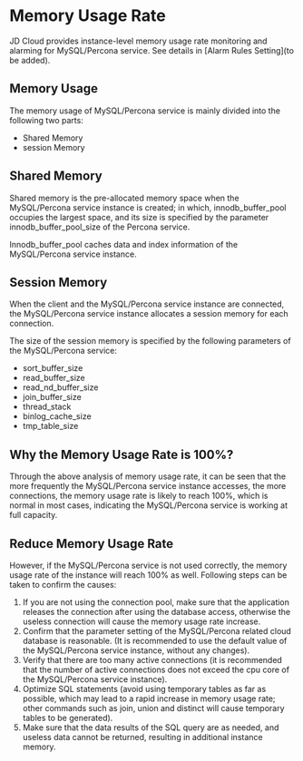 # Memory Usage Rate
JD Cloud provides instance-level memory usage rate monitoring and alarming for MySQL/Percona service. See details in [Alarm Rules Setting](to be added).

## Memory Usage
The memory usage of MySQL/Percona service is mainly divided into the following two parts:
* Shared Memory
* session Memory

## Shared Memory
Shared memory is the pre-allocated memory space when the MySQL/Percona service instance is created; in which, innodb_buffer_pool occupies the largest space, and its size is specified by the parameter innodb_buffer_pool_size of the Percona service.

Innodb_buffer_pool caches data and index information of the MySQL/Percona service instance.

## Session Memory
When the client and the MySQL/Percona service instance are connected, the MySQL/Percona service instance allocates a session memory for each connection.

The size of the session memory is specified by the following parameters of the MySQL/Percona service:
* sort_buffer_size
* read_buffer_size
* read_nd_buffer_size
* join_buffer_size
* thread_stack
* binlog_cache_size
* tmp_table_size

## Why the Memory Usage Rate is 100%?
Through the above analysis of memory usage rate, it can  be seen that the more frequently the MySQL/Percona service instance accesses, the more connections, the memory usage rate is likely to reach 100%, which is normal in most cases, indicating the MySQL/Percona service is working at full capacity.

## Reduce Memory Usage Rate
However, if the MySQL/Percona service is not used correctly, the memory usage rate of the instance will reach 100% as well. Following steps can be taken to confirm the causes:
1. If you are not using the connection pool, make sure that the application releases the connection after using the database access, otherwise the useless connection will cause the memory usage rate increase.
2. Confirm that the parameter setting of the MySQL/Percona related cloud database is reasonable. (It is recommended to use the default value of the MySQL/Percona service instance, without any changes).
3. Verify that there are too many active connections (it is recommended that the number of active connections does not exceed the cpu core of the MySQL/Percona service instance).
4. Optimize SQL statements (avoid using temporary tables as far as possible, which may lead to a rapid increase in memory usage rate; other commands such as join, union and distinct will cause temporary tables to be generated).
5. Make sure that the data results of the SQL query are as needed, and useless data cannot be returned, resulting in additional instance memory.
